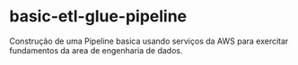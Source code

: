 # basic-etl-glue-pipeline
Construção de uma Pipeline basica usando serviços da AWS para exercitar fundamentos da area de engenharia de dados.
